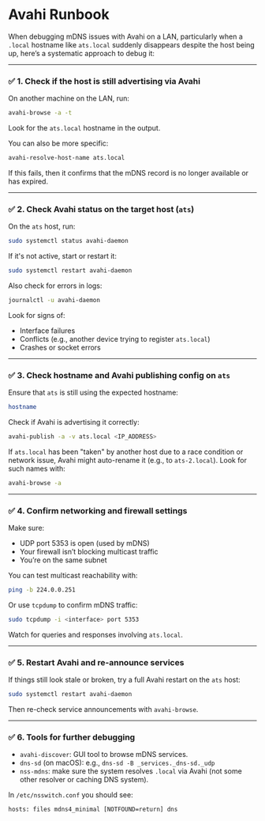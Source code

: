 # Avahi Runbook

When debugging mDNS issues with Avahi on a LAN, particularly when a `.local` hostname like `ats.local` suddenly disappears despite the host being up, here’s a systematic approach to debug it:

---

### ✅ **1. Check if the host is still advertising via Avahi**

On another machine on the LAN, run:

```bash
avahi-browse -a -t
```

Look for the `ats.local` hostname in the output.

You can also be more specific:

```bash
avahi-resolve-host-name ats.local
```

If this fails, then it confirms that the mDNS record is no longer available or has expired.

---

### ✅ **2. Check Avahi status on the target host (`ats`)**

On the `ats` host, run:

```bash
sudo systemctl status avahi-daemon
```

If it's not active, start or restart it:

```bash
sudo systemctl restart avahi-daemon
```

Also check for errors in logs:

```bash
journalctl -u avahi-daemon
```

Look for signs of:

* Interface failures
* Conflicts (e.g., another device trying to register `ats.local`)
* Crashes or socket errors

---

### ✅ **3. Check hostname and Avahi publishing config on `ats`**

Ensure that `ats` is still using the expected hostname:

```bash
hostname
```

Check if Avahi is advertising it correctly:

```bash
avahi-publish -a -v ats.local <IP_ADDRESS>
```

If `ats.local` has been "taken" by another host due to a race condition or network issue, Avahi might auto-rename it (e.g., to `ats-2.local`). Look for such names with:

```bash
avahi-browse -a
```

---

### ✅ **4. Confirm networking and firewall settings**

Make sure:

* UDP port 5353 is open (used by mDNS)
* Your firewall isn’t blocking multicast traffic
* You’re on the same subnet

You can test multicast reachability with:

```bash
ping -b 224.0.0.251
```

Or use `tcpdump` to confirm mDNS traffic:

```bash
sudo tcpdump -i <interface> port 5353
```

Watch for queries and responses involving `ats.local`.

---

### ✅ **5. Restart Avahi and re-announce services**

If things still look stale or broken, try a full Avahi restart on the `ats` host:

```bash
sudo systemctl restart avahi-daemon
```

Then re-check service announcements with `avahi-browse`.

---

### ✅ **6. Tools for further debugging**

* `avahi-discover`: GUI tool to browse mDNS services.
* `dns-sd` (on macOS): e.g., `dns-sd -B _services._dns-sd._udp`
* `nss-mdns`: make sure the system resolves `.local` via Avahi (not some other resolver or caching DNS system).

In `/etc/nsswitch.conf` you should see:

```
hosts: files mdns4_minimal [NOTFOUND=return] dns
```
